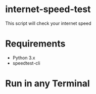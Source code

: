 # internet-speed-test
This script will check your internet speed

# Requirements
- Python 3.x
- speedtest-cli

# Run in any Terminal
